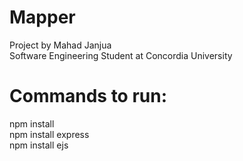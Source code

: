 # Mapper  

Project by Mahad Janjua  
Software Engineering Student at Concordia University  
  
# Commands to run:  
npm install  
npm install express  
npm install ejs